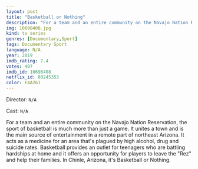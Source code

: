 ```yaml
---
layout: post
title: "Basketball or Nothing"
description: "For a team and an entire community on the Navajo Nation Reservation, the sport of basketball is much more than just a game. It unites a town and is the main source of entertainment in a remote part of northeast Arizona. It acts as a medicine for an area that's plagued by high alcohol, drug and suicide rates. Basketball provides an outlet for teenagers who are battling hardships at home and it offers an opportunity for players to leave the Rez and help their families. In Chinle, Arizona, it's Basketball or Nothing..."
img: 10698408.jpg
kind: tv series
genres: [Documentary,Sport]
tags: Documentary Sport 
language: N/A
year: 2019
imdb_rating: 7.4
votes: 407
imdb_id: 10698408
netflix_id: 80245353
color: F4A261
---
```

Director: `N/A`  

Cast: `N/A` 

For a team and an entire community on the Navajo Nation Reservation, the sport of basketball is much more than just a game. It unites a town and is the main source of entertainment in a remote part of northeast Arizona. It acts as a medicine for an area that's plagued by high alcohol, drug and suicide rates. Basketball provides an outlet for teenagers who are battling hardships at home and it offers an opportunity for players to leave the "Rez" and help their families. In Chinle, Arizona, it's Basketball or Nothing.
